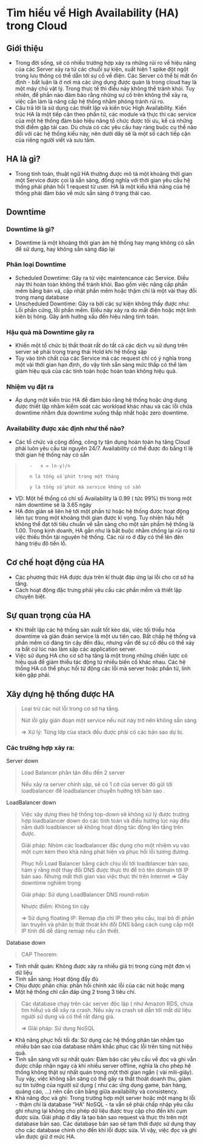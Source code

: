 Tìm hiểu về High Availability (HA) trong Cloud
======
Giới thiệu
------
* Trong đời sống, sẽ có nhiều trường hợp xảy ra những rủi ro về hiệu năng của các Server xảy ra từ các chuỗi sự kiện, xuất hiện 1 spike đột ngột trong lưu thông có thể dẫn tới sự cố về điện. Các Server có thể bị mất ổn định - bất luận là ở nơi mà các ứng dụng được quản là trong cloud hay là một máy chủ vật lý. Trong thực tế thì điều này không thể tránh khỏi. Tuy nhiên, để phần nào đảm bảo rằng những sự cố trên không thể xảy ra, việc cần làm là nâng cấp hệ thống nhằm phòng tránh rủi ro. 
* Câu trả lời là sử dụng các thiết lập và kiến trúc High Availability. Kiến trúc HA là một tiếp cận theo phần tử, các module và thực thi các service của một hệ thống đảm bảo hiệu năng tổ chức được tối ưu, kể cả những thời điểm gặp tải cao. Dù chưa có các yêu cầu hay ràng buộc cụ thể nào đối với các hệ thống kiểu này, nên dưới dây sẽ là một số cách tiếp cận của riêng người viết và sưu tầm.


HA là gì?
------
* Trong tính toán, thuật ngữ HA thường được mô tả một khoảng thời gian một Service được coi là sẵn sàng, đồng nghĩa với thời gian yêu cầu hệ thống phải phản hồi 1 request từ user. HA là một kiểu khả năng của hệ thống phải đảm bảo về mức sẵn sàng ở trạng thái cao.

Downtime
------
### Downtime là gì? ###
 * Downtime là một khoảng thời gian àm hệ thống hay mạng không có sẵn để sử dụng, hay không sẵn sàng đáp lại
### Phân loại Downtime ###
 * Scheduled Downtime: Gây ra từ việc maintencance các Service. Điều này thì hoàn toàn không thể tránh khỏi. Bao gồm việc nâng cấp phần mêm bằng  bản vá, cập nhật phần mêm hoặc thậm chí là một vài thay đổi trong mạng database
 * Unscheduled Downtime: Gây ra bởi các sự kiện không thấy được như: Lỗi phần cứng, lỗi phần mềm. Điều này xảy ra do mất điện hoặc một linh kiên bị hỏng. Gây ảnh hưởng xấu đến hiệu năng tính toán.
### Hậu quả mà Downtime gây ra ###
 * Khiến một tổ chức bị thất thoát rất do tất cả các dịch vụ sử dụng trên server sẽ phải trong trạng thái Hold khi hệ thống sập
 * Tùy vào tính chất của các Service mà các request chỉ có ý nghĩa trong một vài thời gian hạn định, do vậy tính sẵn sàng mức thấp có thể làm giảm hiệu quả của các tính toán hoặc hoàn toàn không hiệu quả.
### Nhiệm vụ đặt ra ###
 * Áp dụng một kiến trúc HA để đảm bảo rằng hệ thống hoặc ứng dụng được thiết lập nhằm kiểm soát các workload khác nhau và các lỗi chứa downtime nhằm đưa downtime xuống thấp nhất hoặc zero downtime.

### Availability được xác định như thế nào? ###
 * Các tổ chức và cộng đồng, công ty tận dụng hoàn toàn hạ tâng Cloud phải luôn yêu cầu tài nguyên 24/7. Availability có thể được đo bằng tỉ lệ thời gian hệ thống này có sẵn
>        -   x = (n-y)/n
>
>        n là tổng số phút trong một tháng
>
>        y là tổng số phút mà service không có sẵn
 * VD: Một hế thống có chỉ số Availability là 0.99 ( tức 99%) thì trong một năm downtime sẽ là 3.65 ngày
 * HA đơn giản sẽ liên hệ tới một phần tử hoặc hệ thống được hoạt động liên tục trong một khoảng thời gian được kì vọng. Tuy nhiện hầu hết không thể đạt tới tiêu chuẩn về sẵn sàng cho một sản phẩm hệ thống là 1.00. Trong kinh doanh, HA gần như là bắt buộc nhằm chống lại rủi ro từ việc thiếu thốn tài nguyên hệ thống. Các rủi ro ở đây có thể lên đên hàng triệu đô tiền lỗ.
 
 
Cơ chế hoạt động của HA
------
 * Các phương thức HA được dựa trên kĩ thuật đáp ứng lại lỗi cho cơ sở hạ tầng.
 * Cách hoạt động đặc trưng phải yêu cầu các phần mềm và thiết lập chuyên biệt.
 

Sự quan trọng của HA
------
 * Khi thiết lập các hệ thống sản xuất tốt kèo dài, việc tối thiểu hóa downtime và gián đoán service là một ưu tiên cao. Bất chấp hệ thống và phần mềm có đáng tin cậy đến đâu, nhưng vấn đề sự cố đều có thể xảy ra bất cứ lúc nào làm sập các application server.
 * Việc sử dụng HA cho cơ sở hạ tâng là một trong những chiến lược có hiệu quả để giảm thiểu tác động từ nhiều biến cố khác nhau. Các hệ thống HA có thể phục hồi từ động các lỗi mà server hoặc phần tử, linh kiên gặp phải.
 
 
Xây dựng hệ thống được HA
------
> Loại trừ các nút lỗi trong cơ sở hạ tầng.
>
> Nút lỗi gây gián đoạn một service nếu nút này trở nên không sẵn sàng
>
> => Xử lý: Từng lớp của stack đều được phải có các bản sao dự bị. 
### Các trường hợp xảy ra: ###
  Server down
  > Load Balancer phân tán đều đến 2 server
  >
  > Nếu xảy ra server chính sập, sẽ có 1 cờ của server đó gửi tới loadbalancer để loadbalancer chuyển hướng tới bản sao .
  > 
  LoadBalancer down
  > Việc xây dựng theo hệ thống top-down sẽ không xử lý được trường hợp loadbalancer down do các tính toán và điều hướng lúc này đều nằm dưới loadblancer sẽ không hoạt động tác động lên tầng trên được.
  >
  > Giải pháp: Nhóm các loadbalancer đặc dụng cho một nhiệm vụ vào một cụm kèm theo khả năng phát hiện và phục hồi lỗi tương đương.
  >
  > Phục hồi Load Balancer bằng cách chịu lỗi tới loadblancer bản sao, hàm ý rằng một thay đổi DNS được thực thi để trỏ tên domain tới IP bản sao. Nhưng mất thời gian vào việc thực thi trên Internet => Gây downtime nghiêm trọng
  > 
  > Giải pháp: Sử dụng LoadBalancer DNS round-robin
  >
  > Nhược điểm: Không tin cậy
  >
  > => Sử dụng floating IP: Remap địa chỉ IP theo yêu cầu, loại bỏ đi phần lan truyền và phân bị thất thoát khi đổi DNS bằng cách cung cấp một IP tĩnh để dễ dàng remap nếu cần thiết.
  >
  Database down
  > CAP Theorem:
  * Tính nhất quán: Không được xảy ra nhiều giá trị trong cùng một đơn vị dữ liệu
  * Tính sẵn sàng: Hoạt động đẩy đủ
  * Chịu được phân chia: phản hồi chính xác lỗi của các nút hoặc mạng
  * Một hệ thống chỉ cần đáp ứng 2 trong 3 tiêu chí.
  >
  > Các database chạy trên các server độc lập ( như Amazon RDS, chưa tìm hiểu) và dễ xảy ra crash. Nếu xảy ra crash sẽ dẫn tới mất dữ liệu người sử dụng và có thể rất đáng giá.
  >
  > => Giải pháp: Sử dụng NoSQL
  >
  * Khả năng phục hồi tối đa: Sử dụng các hệ thống phân tán nhằm tạo nhiều bản sao của database nhằm khắc phục các lỗi trên từng nút hiệu quả.
  * Tính sẵn sàng với sự nhất quán: Đảm bảo các yêu cầu về đọc và ghi vẫn được chấp nhận ngay cả khi nhiều server offline, nghĩa là cho phép hệ thống không thật sự nhất quán trong một thời gian ngắn ( vài mili-giây). Tuy vậy, việc không sẵn sàng có thể gây ra thất thoát doanh thu, giảm sự tin tưởng của người sử dụng ( như các ứng dụng game, bán hàng, quảng cáo, ...) nên cần cân bằng giữa availability và consistency.
  * Khả năng đọc và ghi: Trong trường hợp một server hoặc một mạng bị lỗi - thậm chí là database "HA" NoSQL - ta vẫn sẽ phải chấp nhập yêu cầu ghi nhưng lại không cho phép dữ liệu được truy cập cho đến khi cụm được sửa. Giải pháp ở đây là tạo bản sao request và thực thi trên một database bản sao. Các database bản sao sẽ tạm thời được sử dụng thay cho các database chính cho đến khi lỗi được sửa. Vì vậy, việc đọc và ghi vẫn được giữ ở mức HA.
                
                
    
    
    
